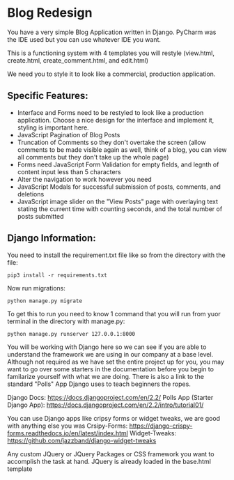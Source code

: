 # Blog Redesign
You have a very simple Blog Application written in Django. PyCharm was the IDE used but you can use whatever IDE you want.

This is a functioning system with 4 templates you will restyle (view.html, create.html, create_comment.html, and edit.html)

We need you to style it to look like a commercial, production application.

## Specific Features:
- Interface and Forms need to be restyled to look like a production application. Choose a nice design for the interface and implement it, styling is important here.
- JavaScript Pagination of Blog Posts
- Truncation of Comments so they don't overtake the screen (allow comments to be made visible again as well, think of a blog, you can view all comments but they don't take up the whole page)
- Forms need JavaScript Form Validation for empty fields, and legnth of content input less than 5 characters
- Alter the navigation to work however you need
- JavaScript Modals for successful submission of posts, comments, and deletions
- JavaScript image slider on the "View Posts" page with overlaying text stating the current time with counting seconds, and the total number of posts submitted

## Django Information:

You need to install the requirement.txt file like so from the directory with the file:

```pip3 install -r requirements.txt```

Now run migrations:

```python manage.py migrate```

To get this to run you need to know 1 command that you will run from yuor terminal in the directory with manage.py:

```python manage.py runserver 127.0.0.1:8000```

You will be working with Django here so we can see if you are able to understand the framework we are using in our company at a base level. Although not required as we have set the entire project up for you, you may want to go over some starters in the documentation before you begin to familarize yourself with what we are doing. There is also a link to the standard "Polls" App Django uses to teach beginners the ropes.

Django Docs: https://docs.djangoproject.com/en/2.2/
Polls App (Starter Django App): https://docs.djangoproject.com/en/2.2/intro/tutorial01/

You can use Django apps like cripsy forms or widget tweaks, we are good with anything else you was
Crsipy-Forms: https://django-crispy-forms.readthedocs.io/en/latest/index.html
Widget-Tweaks: https://github.com/jazzband/django-widget-tweaks

Any custom JQuery or JQuery Packages or CSS framework you want to accomplish the task at hand. JQuery is already loaded in the base.html template

